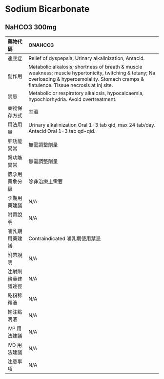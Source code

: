 # Sodium Bicarbonate

## NaHCO3 300mg

| 藥物代碼 | ONAHCO3 |
| :--- | :--- |
| 適應症 | Relief of dyspepsia, Urinary alkalinization, Antacid. |
| 副作用 | Metabolic alkalosis; shortness of breath & muscle weakness; muscle hypertonicity, twitching & tetany; Na overloading & hyperosmolality. Stomach cramps & flatulence. Tissue necrosis at inj site. |
| 禁忌 | Metabolic or respiratory alkalosis, hypocalcaemia, hypochlorhydria. Avoid overtreatment. |
| 藥物保存方式 | 室溫 |
| 用法用量 | Urinary alkalinization Oral 1-3 tab qid, max 24 tab/day. Antacid Oral 1-3 tab qd-qid. |
| 肝功能異常 | 無需調整劑量 |
| 腎功能異常 | 無需調整劑量 |
| 懷孕用藥危分級 | 除非治療上需要 |
| 孕期用藥建議 | N/A |
| 附帶說明 | N/A |
| 哺乳期用藥建議 | Contraindicated 哺乳期使用禁忌 |
| 附帶說明 | N/A |
| 注射劑給藥建議途徑 | N/A |
| 乾粉稀釋液 | N/A |
| 輸注點滴液 | N/A |
| IVP 用法建議 | N/A |
| IVD 用法建議 | N/A |
| 注意事項 | N/A |

